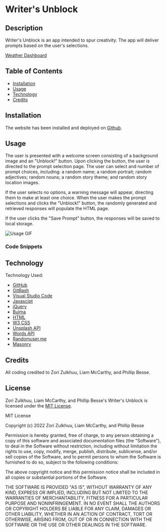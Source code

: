 # Writer's Unblock

## Description

Writer's Unblock is an app intended to spur creativity. The app will deliver prompts based on the user's selections.

[Weather Dashboard](https://pdbesse.github.io/Writers-Unblock/)

## Table of Contents

* [Installation](#installation)
* [Usage](#usage)
* [Technology](#technology)
* [Credits](#credits)

## Installation

The website has been installed and deployed on [Github](https://github.com/).

## Usage

The user is presented with a welcome screen consisting of a background image and an "Unblock!" button.  Upon clicking the button, the user is directed to the prompt selection page.  The user can select and number of prompt choices, including: a random name; a random portrait; random adjectives; random nouns; a random story theme; and random story location images. 

If the user selects no options, a warning message will appear, directing them to make at least one choice. When the user makes the prompt selections and clicks the "Unblock!" button, the randomly generated and retrieved responses will populate the HTML page.

If the user clicks the "Save Prompt" button, the responses will be saved to local storage.

![Usage GIF](./assets/usage.gif)

### Code Snippets



## Technology

Technology Used:
* [GitHub](https://github.com/)
* [GitBash](https://gitforwindows.org/)
* [Visual Studio Code](https://code.visualstudio.com/)
* [Javascipt](https://www.javascript.com/)
* [jQuery](https://jquery.com/)
* [Bulma](https://bulma.io/)
* [HTML](https://developer.mozilla.org/en-US/docs/Web/HTML)
* [W3 CSS](https://www.w3.org/Style/CSS/Overview.en.html)
* [Unsplash API](https://unsplash.com/documentation)
* [Words API](https://www.wordsapi.com/docs/)
* [Randomuser.me](https://randomuser.me/documentation)
* [Masonry](https://masonry.desandro.com/)

## Credits

All coding credited to Zori Zulkhuu, Liam McCarthy, and Phillip Besse.

## License

Zori Zulkhuu, Liam McCarthy, and Phillip Besse's Writer's Unblock is licensed under the [MIT License](https://choosealicense.com/licenses/mit/).

MIT License

Copyright (c) 2022 Zori Zulkhuu, Liam McCarthy, and Phillip Besse

Permission is hereby granted, free of charge, to any person obtaining a copy
of this software and associated documentation files (the "Software"), to deal
in the Software without restriction, including without limitation the rights
to use, copy, modify, merge, publish, distribute, sublicense, and/or sell
copies of the Software, and to permit persons to whom the Software is
furnished to do so, subject to the following conditions:

The above copyright notice and this permission notice shall be included in all
copies or substantial portions of the Software.

THE SOFTWARE IS PROVIDED "AS IS", WITHOUT WARRANTY OF ANY KIND, EXPRESS OR
IMPLIED, INCLUDING BUT NOT LIMITED TO THE WARRANTIES OF MERCHANTABILITY,
FITNESS FOR A PARTICULAR PURPOSE AND NONINFRINGEMENT. IN NO EVENT SHALL THE
AUTHORS OR COPYRIGHT HOLDERS BE LIABLE FOR ANY CLAIM, DAMAGES OR OTHER
LIABILITY, WHETHER IN AN ACTION OF CONTRACT, TORT OR OTHERWISE, ARISING FROM,
OUT OF OR IN CONNECTION WITH THE SOFTWARE OR THE USE OR OTHER DEALINGS IN THE
SOFTWARE.
